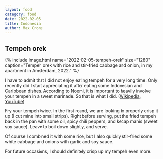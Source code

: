 ```yaml
---
layout: food
category: food
date: 2022-02-05
title: Indonesia
author: Max Crone
---
```


## Tempeh orek

{% include image.html name="2022-02-05-tempeh-orek" size="1280" caption="Tempeh orek with rice and stir-fried cabbage and onion, in my apartment in Amsterdam, 2022." %}

I have to admit that I did not enjoy eating tempeh for a very long time. Only recently did I start appreciating it after eating some Indonesian and Caribbean dishes. According to Noemi, it is important to heavily involve your tempeh in a sweet marinade. So that is what I did. ([Wikipedia](https://en.wikipedia.org/wiki/Tempeh#Tempe_orek_or_orak-arik_tempe), [YouTube](https://www.youtube.com/watch?v=RwUguy5NOc0))

Fry your tempeh twice. In the first round, we are looking to properly crisp it up (I cut mine into small strips). Right before serving, put the fried tempeh back in the pan with some oil, spicy chili peppers, and kecap manis (sweet soy sauce). Leave to boil down slightly, and serve.

Of course I combined it with some rice, but I also quickly stir-fried some white cabbage and onions with garlic and soy sauce.

For future occasions, I should definitely crisp up my tempeh even more.
